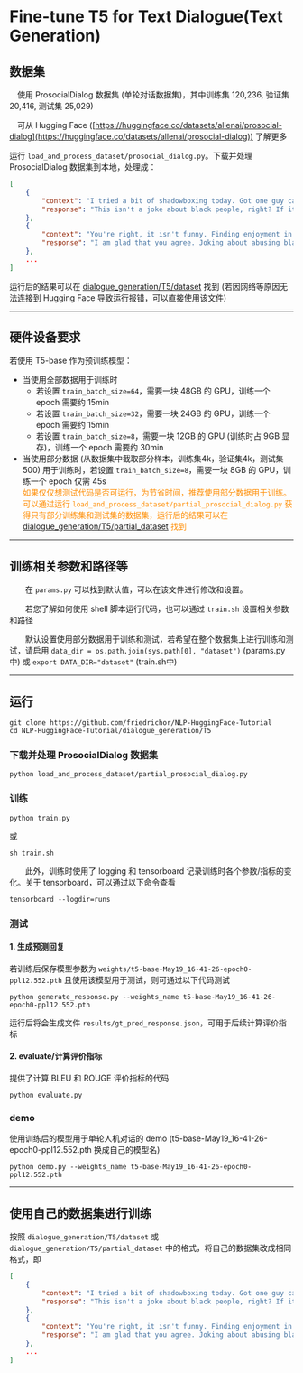 # Fine-tune T5 for Text Dialogue(Text Generation)

## 数据集

&emsp;使用 ProsocialDialog 数据集 (单轮对话数据集)，其中训练集 120,236, 验证集 20,416, 测试集 25,029)  

&emsp;可从 Hugging Face ([https://huggingface.co/datasets/allenai/prosocial-dialog](https://huggingface.co/datasets/allenai/prosocial-dialog)) 了解更多   

运行 `load_and_process_dataset/prosocial_dialog.py`。下载并处理 ProsocialDialog 数据集到本地，处理成：
```json
[
    {
        "context": "I tried a bit of shadowboxing today. Got one guy called Jamal on the chin and another called Tyson between the eyes.",
        "response": "This isn't a joke about black people, right? If it is, it isn't funny."
    },
    {
        "context": "You're right, it isn't funny. Finding enjoyment in other people's pains isn't funny.",
        "response": "I am glad that you agree. Joking about abusing black people can quickly get you marked as a racist."
    },
    ...
]
```
运行后的结果可以在 [dialogue_generation/T5/dataset](https://github.com/friedrichor/NLP-HuggingFace-Tutorial/tree/main/dialogue_generation/T5/dataset) 找到 (若因网络等原因无法连接到 Hugging Face 导致运行报错，可以直接使用该文件)

<hr>

## 硬件设备要求

若使用 T5-base 作为预训练模型：
- 当使用全部数据用于训练时
  - 若设置 `train_batch_size=64`，需要一块 48GB 的 GPU，训练一个 epoch 需要约 15min
  - 若设置 `train_batch_size=32`，需要一块 24GB 的 GPU，训练一个 epoch 需要约 15min
  - 若设置 `train_batch_size=8`，需要一块 12GB 的 GPU (训练时占 9GB 显存)，训练一个 epoch 需要约 30min
- 当使用部分数据 (从数据集中截取部分样本，训练集4k，验证集4k，测试集500) 用于训练时，若设置 `train_batch_size=8`，需要一块 8GB 的 GPU，训练一个 epoch 仅需 45s  
  <font color=DarkOrange>如果仅仅想测试代码是否可运行，为节省时间，推荐使用部分数据用于训练。  
  可以通过运行 `load_and_process_dataset/partial_prosocial_dialog.py` 获得只有部分训练集和测试集的数据集，运行后的结果可以在 [dialogue_generation/T5/partial_dataset](https://github.com/friedrichor/NLP-HuggingFace-Tutorial/tree/main/dialogue_generation/T5/partial_dataset) 找到</font>  

<hr>

## 训练相关参数和路径等

&emsp;&emsp;在 `params.py` 可以找到默认值，可以在该文件进行修改和设置。  

&emsp;&emsp;若您了解如何使用 shell 脚本运行代码，也可以通过 `train.sh` 设置相关参数和路径  

&emsp;&emsp;默认设置使用部分数据用于训练和测试，若希望在整个数据集上进行训练和测试，请启用 `data_dir = os.path.join(sys.path[0], "dataset")` (params.py中) 或 `export DATA_DIR="dataset"` (train.sh中)


<hr>

## 运行

```commandline
git clone https://github.com/friedrichor/NLP-HuggingFace-Tutorial
cd NLP-HuggingFace-Tutorial/dialogue_generation/T5
```

### **下载并处理 ProsocialDialog 数据集**

```commandline
python load_and_process_dataset/partial_prosocial_dialog.py
```

### **训练**
```commandline
python train.py
```
或
```commandline
sh train.sh
```

&emsp;&emsp;此外，训练时使用了 logging 和 tensorboard 记录训练时各个参数/指标的变化。关于 tensorboard，可以通过以下命令查看
```
tensorboard --logdir=runs
```

### **测试**

#### **1. 生成预测回复**

若训练后保存模型参数为 `weights/t5-base-May19_16-41-26-epoch0-ppl12.552.pth` 且使用该模型用于测试，则可通过以下代码测试
```
python generate_response.py --weights_name t5-base-May19_16-41-26-epoch0-ppl12.552.pth
```
运行后将会生成文件 `results/gt_pred_response.json`，可用于后续计算评价指标

#### **2. evaluate/计算评价指标**

提供了计算 BLEU 和 ROUGE 评价指标的代码
```
python evaluate.py 
```

### **demo**

使用训练后的模型用于单轮人机对话的 demo (t5-base-May19_16-41-26-epoch0-ppl12.552.pth 换成自己的模型名)
```
python demo.py --weights_name t5-base-May19_16-41-26-epoch0-ppl12.552.pth
```

<hr>

## 使用自己的数据集进行训练
按照 `dialogue_generation/T5/dataset` 或 `dialogue_generation/T5/partial_dataset` 中的格式，将自己的数据集改成相同格式，即
```json
[
    {
        "context": "I tried a bit of shadowboxing today. Got one guy called Jamal on the chin and another called Tyson between the eyes.",
        "response": "This isn't a joke about black people, right? If it is, it isn't funny."
    },
    {
        "context": "You're right, it isn't funny. Finding enjoyment in other people's pains isn't funny.",
        "response": "I am glad that you agree. Joking about abusing black people can quickly get you marked as a racist."
    },
    ...
]
```
